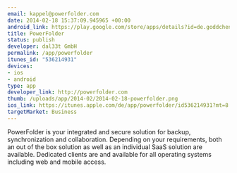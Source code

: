 ```yaml
--- 
email: kappel@powerfolder.com
date: 2014-02-18 15:37:09.945965 +00:00
android_link: https://play.google.com/store/apps/details?id=de.goddchen.android.powerfolder.A
title: PowerFolder
status: publish
developer: dal33t GmbH
permalink: /app/powerfolder
itunes_id: "536214931"
devices: 
- ios
- android
type: app
developer_link: http://powerfolder.com
thumb: /uploads/app/2014-02/2014-02-18-powerfolder.png
ios_link: https://itunes.apple.com/de/app/powerfolder/id536214931?mt=8
targetMarket: Business
---
```


PowerFolder is your integrated and secure solution for backup, synchronization and collaboration. Depending on your requirements, both an out of the box solution as well as an individual SaaS solution are available. Dedicated clients are and available for all operating systems including web and mobile access.
